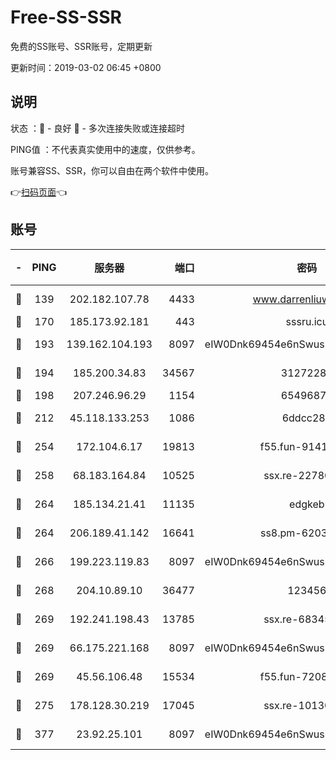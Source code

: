 # Free-SS-SSR

免费的SS账号、SSR账号，定期更新

更新时间：2019-03-02 06:45 +0800

## 说明

状态     ：🙂 - 良好 🙁 - 多次连接失败或连接超时

PING值   ：不代表真实使用中的速度，仅供参考。

账号兼容SS、SSR，你可以自由在两个软件中使用。

👉[扫码页面](https://liesauer.github.io/free-ss-ssr.github.io/)👈

## 账号

|-|PING|服务器|端口|密码|加密方式|区域|
|:----:|:----:|:-----:|-----:|:----:|:----:|:----:|
|🙂|139|202.182.107.78|4433|www.darrenliuwei.com|aes-256-cfb|JP|
|🙂|170|185.173.92.181|443|sssru.icu|rc4-md5|RU|
|🙂|193|139.162.104.193|8097|eIW0Dnk69454e6nSwuspv9DmS201tQ0D|aes-256-cfb|JP|
|🙂|194|185.200.34.83|34567|31272288|aes-256-cfb|US|
|🙂|198|207.246.96.29|1154|65496879|chacha20|US|
|🙂|212|45.118.133.253|1086|6ddcc286|aes-256-cfb|SG|
|🙂|254|172.104.6.17|19813|f55.fun-91414761|aes-256-cfb|US|
|🙂|258|68.183.164.84|10525|ssx.re-22780644|aes-256-cfb|US|
|🙂|264|185.134.21.41|11135|edgkeb|aes-256-cfb|GB|
|🙂|264|206.189.41.142|16641|ss8.pm-62032966|aes-256-cfb|SG|
|🙂|266|199.223.119.83|8097|eIW0Dnk69454e6nSwuspv9DmS201tQ0D|aes-256-cfb|US|
|🙂|268|204.10.89.10|36477|123456|aes-256-cfb|US|
|🙂|269|192.241.198.43|13785|ssx.re-68345510|aes-256-cfb|US|
|🙂|269|66.175.221.168|8097|eIW0Dnk69454e6nSwuspv9DmS201tQ0D|aes-256-cfb|US|
|🙂|269|45.56.106.48|15534|f55.fun-72089775|aes-256-cfb|US|
|🙂|275|178.128.30.219|17045|ssx.re-10130614|aes-256-cfb|SG|
|🙂|377|23.92.25.101|8097|eIW0Dnk69454e6nSwuspv9DmS201tQ0D|aes-256-cfb|US|
